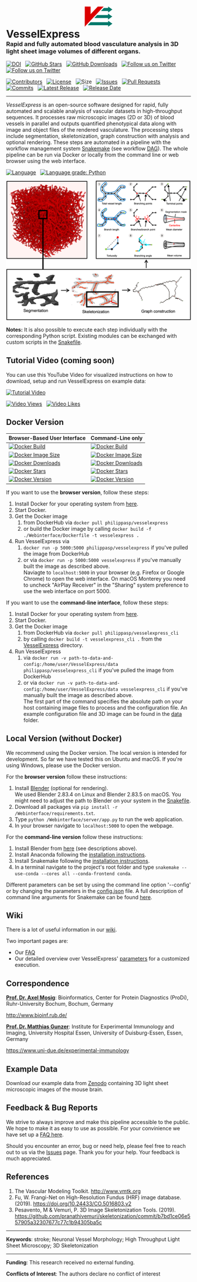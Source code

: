 
<p style="text-align:center; margin-bottom: 0px"><img src="VesselExpress/imgs/logo.svg" alt="Logo" style="width: 15%;"></p>
<h1 style="margin:0px; padding-top: 0px">VesselExpress</h1>
<h3 style="margin-top: 0px">Rapid and fully automated blood vasculature analysis in 3D light sheet image volumes of different organs.</h3>

[![DOI](https://zenodo.org/badge/DOI/10.5281/zenodo.5733151.svg)](https://doi.org/10.5281/zenodo.5733151)
&nbsp;
[![GitHub Stars](https://img.shields.io/github/stars/RUB-Bioinf/VesselExpress.svg?style=social&label=Star)](https://github.com/RUB-Bioinf/VesselExpress) 
&nbsp;
[![GitHub Downloads](https://img.shields.io/github/downloads/RUB-Bioinf/VesselExpress/total?style=social)](https://github.com/RUB-Bioinf/VesselExpress/releases) 
&nbsp;
[![Follow us on Twitter](https://img.shields.io/twitter/follow/NilsFoer?style=social&logo=twitter)](https://twitter.com/intent/follow?screen_name=NilsFoer)
&nbsp;
[![Follow us on Twitter](https://img.shields.io/twitter/follow/saskra1?style=social&logo=twitter)](https://twitter.com/intent/follow?screen_name=saskra1)

[![Contributors](https://img.shields.io/github/contributors/RUB-Bioinf/VesselExpress?style=flat)](https://github.com/RUB-Bioinf/VesselExpress/graphs/contributors)
&nbsp;
[![License](https://img.shields.io/github/license/RUB-Bioinf/VesselExpress?color=green&style=flat)](https://github.com/RUB-Bioinf/VesselExpress/LICENSE)
&nbsp;
![Size](https://img.shields.io/github/repo-size/RUB-Bioinf/VesselExpress?style=flat)
&nbsp;
[![Issues](https://img.shields.io/github/issues/RUB-Bioinf/VesselExpress?style=flat)](https://github.com/RUB-Bioinf/VesselExpress/issues)
&nbsp;
[![Pull Requests](https://img.shields.io/github/issues-pr/RUB-Bioinf/VesselExpress?style=flat)](https://github.com/RUB-Bioinf/VesselExpress/pulls)
&nbsp;
[![Commits](https://img.shields.io/github/commit-activity/m/RUB-Bioinf/VesselExpress?style=flat)](https://github.com/RUB-Bioinf/VesselExpress/)
&nbsp;
[![Latest Release](https://img.shields.io/github/v/release/RUB-Bioinf/VesselExpress?style=flat)](https://github.com/RUB-Bioinf/VesselExpress/)
&nbsp;
[![Release Date](https://img.shields.io/github/release-date/RUB-Bioinf/VesselExpress?style=flat)](https://github.com/RUB-Bioinf/VesselExpress/releases)

***

*VesselExpress* is an open-source software designed for rapid, fully automated and scalable analysis of vascular datasets 
in high-throughput sequences. It processes raw microscopic images (2D or 3D) of blood vessels in  parallel  and outputs 
quantified  phenotypical  data  along with image and object files of the rendered vasculature. The processing steps include segmentation, skeletonization, graph construction with analysis and 
optional rendering. These steps are automated in a pipeline with the workflow management system [Snakemake](https://github.com/snakemake/snakemake) 
(see workflow [DAG](VesselExpress/imgs/dag.pdf)). The whole pipeline can be run via Docker or locally from the command line or 
web browser using the web interface. 

[![Language](https://img.shields.io/github/languages/top/RUB-Bioinf/VesselExpress?style=flat)](https://github.com/RUB-Bioinf/VesselExpress)
&nbsp;
[![Language grade: Python](https://img.shields.io/lgtm/grade/python/g/RUB-Bioinf/VesselExpress.svg?logo=lgtm&logoWidth=18)](https://lgtm.com/projects/g/RUB-Bioinf/VesselExpress/context:python)

![VesselExpress](VesselExpress/imgs/VesselExpress.png)

**Notes:** It is also possible to execute each step individually with the
corresponding Python script. Existing modules can be exchanged with custom scripts in the [Snakefile](VesselExpress/workflow/Snakefile).

## Tutorial Video (coming soon)
You can use this YouTube Video for visualized instructions on how to download, setup and run VesselExpress on example data:

[![Tutorial Video](https://img.youtube.com/vi/a8GWVKJNh68/0.jpg)](https://www.youtube.com/watch?v=a8GWVKJNh68)

[![Video Views](https://img.shields.io/youtube/views/a8GWVKJNh68?style=social)](https://www.youtube.com/watch?v=a8GWVKJNh68)
&nbsp;
[![Video Likes](https://img.shields.io/youtube/likes/a8GWVKJNh68?style=social)](https://www.youtube.com/watch?v=a8GWVKJNh68)

## Docker Version

| Browser-Based User Interface | Command-Line only |
| --- | --- |
| [![Docker Build](https://img.shields.io/docker/automated/philippasp/vesselexpress?style=flat)](https://hub.docker.com/r/philippasp/vesselexpress)       | [![Docker Build](https://img.shields.io/docker/automated/philippasp/vesselexpress_cli?style=flat)](https://hub.docker.com/r/philippasp/vesselexpress_cli)       |
| [![Docker Image Size](https://img.shields.io/docker/image-size/philippasp/vesselexpress?style=flat)](https://hub.docker.com/r/philippasp/vesselexpress) | [![Docker Image Size](https://img.shields.io/docker/image-size/philippasp/vesselexpress_cli?style=flat)](https://hub.docker.com/r/philippasp/vesselexpress_cli) |
| [![Docker Downloads](https://img.shields.io/docker/pulls/philippasp/vesselexpress?style=flat)](https://hub.docker.com/r/philippasp/vesselexpress)       | [![Docker Downloads](https://img.shields.io/docker/pulls/philippasp/vesselexpress_cli?style=flat)](https://hub.docker.com/r/philippasp/vesselexpress_cli)       |
| [![Docker Stars](https://img.shields.io/docker/stars/philippasp/vesselexpress?style=flat)](https://hub.docker.com/r/philippasp/vesselexpress)           | [![Docker Stars](https://img.shields.io/docker/stars/philippasp/vesselexpress_cli?style=flat)](https://hub.docker.com/r/philippasp/vesselexpress_cli)           |
| [![Docker Version](https://img.shields.io/docker/v/philippasp/vesselexpress?style=flat)](https://hub.docker.com/r/philippasp/vesselexpress)             | [![Docker Version](https://img.shields.io/docker/v/philippasp/vesselexpress_cli?style=flat)](https://hub.docker.com/r/philippasp/vesselexpress_cli)             |

If you want to use the **browser version**, follow these steps:
1. Install Docker for your operating system from [here](https://docs.docker.com/get-docker/).
2. Start Docker.
3. Get the Docker image
   1. from DockerHub via `docker pull philippasp/vesselexpress`
   2. or build the Docker image by calling `docker build -f ./Webinterface/Dockerfile -t vesselexpress .`
4. Run VesselExpress via 
   1. `docker run -p 5000:5000 philippasp/vesselexpress` if you've pulled the image from DockerHub 
   2. or via `docker run -p 5000:5000 vesselexpress` if you've manually built the image as described above. \
   Naviagte to `localhost:5000` in your browser (e.g. Firefox or Google Chrome) to open the web interface. On macOS Monterey you need to uncheck "AirPlay Receiver" in the "Sharing" system preference to use the web 
   interface on port 5000.

If you want to use the **command-line interface**, follow these steps:

1. Install Docker for your operating system from [here](https://docs.docker.com/get-docker/).
2. Start Docker.
3. Get the Docker image
   1. from DockerHub via ```docker pull philippasp/vesselexpress_cli```
   2. by calling ```docker build -t vesselexpress_cli .``` from the [VesselExpress](VesselExpress) directory.
4. Run VesselExpress
   1. via `docker run -v path-to-data-and-config:/home/user/VesselExpress/data philippasp/vesselexpress_cli`
      if you've pulled the image from DockerHub 
   2. or via `docker run -v path-to-data-and-config:/home/user/VesselExpress/data vesselexpress_cli`
      if you've manually built the image as described above. \
      The first part of the command specifies the absolute path on your host 
      containing image files to process and the configuration file. An example configuration file and 3D image can be found in
      the [data](VesselExpress/data) folder.

## Local Version (without Docker)
We recommend using the Docker version. The local version is intended for development.
So far we have tested this on Ubuntu and macOS. If you're using Windows, please use the Docker version.

For the **browser version** follow these instructions:
1. Install [Blender](https://www.blender.org/download/) (optional for rendering). \
 We used Blender 2.83.4 on Linux and Blender 2.83.5 on macOS.
   You might need to adjust the path to Blender on your system in the [Snakefile](VesselExpress/workflow/Snakefile).
2. Download all packages via `pip install -r /Webinterface/requirements.txt`.
3. Type `python /Webinterface/server/app.py` to run the web application.
4. In your browser navigate to `localhost:5000` to open the webpage.

For the **command-line version** follow these instructions:
1. Install Blender from [here](https://www.blender.org/download/) (see descriptions above). 
2. Install Anaconda following the [installation instructions](https://docs.anaconda.com/anaconda/install/index.html).
3. Install Snakemake following the [installation instructions](https://snakemake.readthedocs.io/en/stable/getting_started/installation.html).
4. In a terminal navigate to the project's root folder and type
`snakemake --use-conda --cores all --conda-frontend conda`.

Different parameters can be set by using the command line option '--config' or by changing the parameters in the
[config.json](VesselExpress/data/config.json) file. A full description of command line arguments for Snakemake can be found
[here](https://snakemake.readthedocs.io/en/v4.5.1/executable.html).

## Wiki

There is a lot of useful information in our [wiki](https://github.com/RUB-Bioinf/VesselExpress/wiki).

Two important pages are:
 - Our [FAQ](https://github.com/RUB-Bioinf/VesselExpress/wiki/FAQ)
 - Our detailed overview over VesselExpress' [parameters](https://github.com/RUB-Bioinf/VesselExpress/wiki/Parameters-for-VesselExpress) for a customized execution.

## Correspondence

[**Prof. Dr. Axel Mosig**](mailto:axel.mosig@rub.de): Bioinformatics, Center for Protein Diagnostics (ProDi), Ruhr-University Bochum, Bochum, Germany

http://www.bioinf.rub.de/

[**Prof. Dr. Matthias Gunzer**](mailto:matthias.gunzer@uni-due.de): Institute for Experimental Immunology and Imaging, University Hospital Essen, University of Duisburg-Essen, Essen, Germany

https://www.uni-due.de/experimental-immunology

## Example Data

Download our example data from [Zenodo](https://zenodo.org/record/5733151#.YajQ1S9Xb5k) containing 3D light sheet
microscopic images of the mouse brain.

## Feedback & Bug Reports

We strive to always improve and make this pipeline accessible to the public.
We hope to make it as easy to use as possible.
For your convinience we have set up a [FAQ here](https://github.com/RUB-Bioinf/VesselExpress/wiki/FAQ).

Should you encounter an error, bug or need help, please feel free to reach out to us via the [Issues](https://github.com/RUB-Bioinf/VesselExpress/issues) page.
Thank you for your help. Your feedback is much appreciated.

## References
1. The Vascular Modeling Toolkit. http://www.vmtk.org
2. Fu, W. Frangi-Net on High-Resolution Fundus (HRF) image database. (2019). https://doi.org/10.24433/CO.5016803.v2 
3. Pesavento, M & Vemuri, P. 3D Image Skeletonization Tools.  (2019). https://github.com/pranathivemuri/skeletonization/commit/b7bd1ce06e557905a32307677c77c1b94305ba5c
****

**Keywords**: stroke; Neuronal Vessel Morphology; High Throughput Light Sheet Microscopy; 3D Skeletonization

****

**Funding**: This research received no external funding.

**Conflicts of Interest**: The authors declare no conflict of interest
